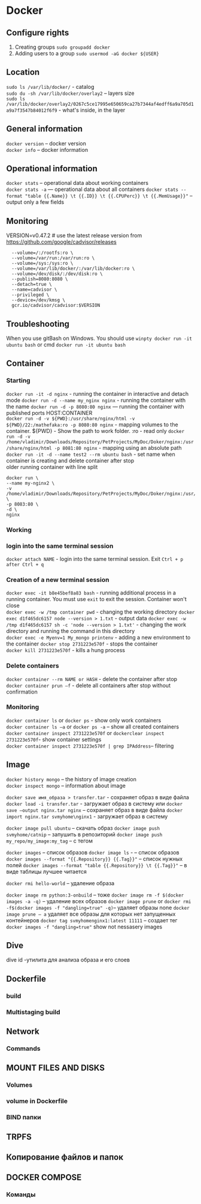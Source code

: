 # Docker

## Configure rights
1. Creating groups
```sudo groupadd docker```  
2. Adding users to a group
```sudo usermod -aG docker ${USER}```  

## Location
```sudo ls /var/lib/docker/``` - catalog  
```sudo du -sh /var/lib/docker/overlay2``` – layers size  
```sudo ls /var/lib/docker/overlay2/0267c5ce17995e650659ca27b7344af4edff6a9a705d1a9a7f3547b84012f6f9```  - what's inside, in the layer

## General information
```docker version``` – docker version  
```docker info``` – docker information

## Operational information
```docker stats``` – operational data about working containers  
```docker stats -a``` — operational data about all containers
```docker stats --format "table {{.Name}} \t {{.ID}} \t {{.CPUPerc}} \t {{.MemUsage}}"``` – output only a few fields

## Monitoring
VERSION=v0.47.2 # use the latest release version from https://github.com/google/cadvisor/releases
```sudo docker run \
  --volume=/:/rootfs:ro \
  --volume=/var/run:/var/run:ro \
  --volume=/sys:/sys:ro \
  --volume=/var/lib/docker/:/var/lib/docker:ro \
  --volume=/dev/disk/:/dev/disk:ro \
  --publish=8080:8080 \
  --detach=true \
  --name=cadvisor \
  --privileged \
  --device=/dev/kmsg \
  gcr.io/cadvisor/cadvisor:$VERSION
  ```

## Troubleshooting
When you use gitBash on Windows. You should use ```winpty docker run -it ubuntu bash```
or cmd ```docker run -it ubuntu bash```

## Container

### Starting
```docker run -it -d nginx``` -  running the container in interactive and detach mode 
```docker run -d --name my_nginx nginx``` -  running the container with the name
```docker run -d -p 8080:80 nginx``` — running the container with published ports HOST:CONTAINER  
```docker run -d -v ${PWD}:/usr/share/nginx/html -v ${PWD}/22:/mathefaka:ro -p 8080:80 nginx``` - mapping volumes to the container. ${PWD} - Show the path to work folder. :ro - read only 
```docker run -d -v /home/vladimir/Downloads/Repository/PetProjects/MyDoc/Doker/nginx:/usr/share/nginx/html -p 8081:80 nginx``` - mapping using an absolute path  
```docker run -it -d --name test2 --rm ubuntu bash``` - set name when container is creating and delete container after stop  
older
running container with line split
```
docker run \
--name my-nginx2 \
-v /home/vladimir/Downloads/Repository/PetProjects/MyDoc/Doker/nginx:/usr/share/nginx/html \
-p 8083:80 \
-d \
nginx
```


### Working
### login into the same terminal session
```docker attach NAME``` - login into the same terminal session. Exit ```Ctrl + p after Ctrl + q```  
### Creation of a new terminal session
```docker exec -it b8e45bef8a83 bash``` - running additional process in a running container. You must use ```exit``` to exit the session. Container won't close  
```docker exec -w /tmp container pwd``` - changing the working directory
```docker exec d1f465dc6157 node --version > 1.txt``` - output data
```docker exec -w /tmp d1f465dc6157 sh -c 'node --version > 1.txt'``` - changing the work directory and running the command in this directory  
```docker exec -e Myenv=1 My_mongo printenv``` - adding a new environment to the container
```docker stop 2731223e570f``` - stops the container  
```docker kill 2731223e570f``` - kills a hung process
### Delete containers
```docker container --rm NAME or HASH``` - delete the container after stop  
```docker container prun –f``` - delete all containers after stop without confirmation   

### Monitoring
```docker container ls``` or ```docker ps``` - show only work containers  
```docker container ls –a``` or ```docker ps -a``` – show all created containers  
```docker container inspect 2731223e570f```  or ```dockerclear inspect 2731223e570f```- show container settings  
```docker container inspect 2731223e570f | grep IPAddress```– filtering   

## Image
```docker history mongo``` – the history of image creation  
```docker inspect mongo``` – information about image  

```docker save имя_образа > transfer.tar``` - сохраняет образ в виде файла
```docker load -i transfer.tar``` - загружает образ в систему
или
```docker save –output nginx.tar nginx``` – сохраняет образ в виде файла
```docker import nginx.tar svmyhome\nginx1```  - загружает образ в систему


```docker image pull ubuntu``` – скачать образ
```docker image push svmyhome/catnip``` – запушить в репозиторий
```docker image push my_repo/my_image:my_tag``` – с тегом

```docker images``` – список образов
```docker image ls``` - – список образов
```docker images --format "{{.Repository}} {{.Tag}}"``` – список нужных полей
```docker images --format "table {{.Repository}} \t {{.Tag}}"``` – в виде таблицы лучшее читается


```docker rmi hello-world``` – удаление образа

```docker image rm python:3-onbuild``` – тоже 
```docker image rm -f $(docker images -a -q)``` – удаление всех образов
```docker image prune``` or ```docker rmi -f$(docker images -f "dangling=true" -q)```– удаляет образы none
```docker image prune – a```  удаляет все образы для которых нет запущенных контейнеров
```docker tag svmyhomenginx1:latest 11111``` – создает тег
```docker images -f "dangling=true"``` show not nessasery images  
## Dive
dive id -утилита для анализа образа и его слоев
## Dockerfile
### build
### Multistaging build
## Network
### Commands
## MOUNT FILES AND DISKS
### Volumes
### volume in Dockerfile
### BIND папки
## TRPFS
## Копирование файлов и папок
## DOCKER COMPOSE
### Команды
